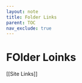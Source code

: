 ```yaml
---
layout: note
title: Folder Links
parent: TOC
nav_exclude: true
---
```

# FOlder Loinks

[[Site Links]]